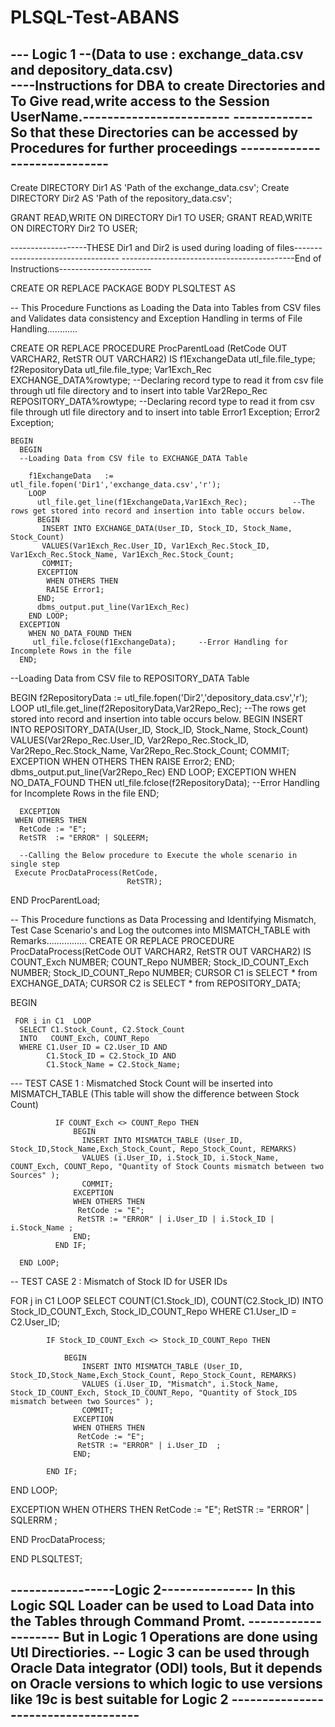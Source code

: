 # PLSQL-Test-ABANS

--- Logic 1 --(Data to use : exchange_data.csv and depository_data.csv)  
----Instructions for DBA to create Directories and To Give read,write access to the Session UserName.------------------------
-------------So that these Directories can be accessed by Procedures for further proceedings -----------------------------
-------------------------------------------------------------------------------------------- 
Create DIRECTORY Dir1 AS 'Path of the exchange_data.csv';
Create DIRECTORY Dir2 AS 'Path of the repository_data.csv';

GRANT READ,WRITE ON DIRECTORY Dir1 TO USER;
GRANT READ,WRITE ON DIRECTORY Dir2 TO USER;

-------------------THESE Dir1 and Dir2 is used during loading of files----------------------------------
-------------------------------------------End of Instructions-----------------------


CREATE OR REPLACE PACKAGE BODY PLSQLTEST AS

-- This Procedure Functions as Loading the Data into Tables from CSV files and Validates data consistency and Exception Handling in terms of File Handling............
 
 CREATE OR REPLACE PROCEDURE ProcParentLoad (RetCode OUT VARCHAR2,
                                         RetSTR  OUT VARCHAR2) IS
    f1ExchangeData       utl_file.file_type;
    f2RepositoryData     utl_file.file_type;
    Var1Exch_Rec         EXCHANGE_DATA%rowtype;    --Declaring record type to read it from csv file through utl file directory and to insert into table
    Var2Repo_Rec         REPOSITORY_DATA%rowtype;  --Declaring record type to read it from csv file through utl file directory and to insert into table
    Error1               Exception;
    Error2               Exception;

    BEGIN
      BEGIN
      --Loading Data from CSV file to EXCHANGE_DATA Table
      
        f1ExchangeData   := utl_file.fopen('Dir1','exchange_data.csv','r');
        LOOP
          utl_file.get_line(f1ExchangeData,Var1Exch_Rec);          --The rows get stored into record and insertion into table occurs below.
          BEGIN
           INSERT INTO EXCHANGE_DATA(User_ID, Stock_ID, Stock_Name, Stock_Count)
           VALUES(Var1Exch_Rec.User_ID, Var1Exch_Rec.Stock_ID, Var1Exch_Rec.Stock_Name, Var1Exch_Rec.Stock_Count;
           COMMIT;
          EXCEPTION
            WHEN OTHERS THEN
            RAISE Error1;
          END;
          dbms_output.put_line(Var1Exch_Rec)
        END LOOP;
      EXCEPTION
        WHEN NO_DATA_FOUND THEN
         utl_file.fclose(f1ExchangeData);     --Error Handling for Incomplete Rows in the file
      END;  
      
--Loading Data from CSV file to REPOSITORY_DATA Table

 BEGIN 
  f2RepositoryData := utl_file.fopen('Dir2','depository_data.csv','r');
     LOOP
          utl_file.get_line(f2RepositoryData,Var2Repo_Rec);                          --The rows get stored into record and insertion into table occurs below.
          BEGIN
           INSERT INTO REPOSITORY_DATA(User_ID, Stock_ID, Stock_Name, Stock_Count)
           VALUES(Var2Repo_Rec.User_ID, Var2Repo_Rec.Stock_ID, Var2Repo_Rec.Stock_Name, Var2Repo_Rec.Stock_Count;
           COMMIT;
          EXCEPTION
            WHEN OTHERS THEN
            RAISE Error2;
          END;
          dbms_output.put_line(Var2Repo_Rec)
        END LOOP;
      EXCEPTION
        WHEN NO_DATA_FOUND THEN
         utl_file.fclose(f2RepositoryData);     --Error Handling for Incomplete Rows in the file
      END;

      EXCEPTION
     WHEN OTHERS THEN
      RetCode := "E";
      RetSTR  := "ERROR" | SQLEERM;

      --Calling the Below procedure to Execute the whole scenario in single step
     Execute ProcDataProcess(RetCode, 
                              RetSTR);
 END ProcParentLoad;

                              
-- This Procedure functions as Data Processing and Identifying Mismatch, Test Case Scenario's and Log the outcomes into MISMATCH_TABLE with Remarks................
 CREATE OR REPLACE PROCEDURE ProcDataProcess(RetCode OUT VARCHAR2,
                                             RetSTR  OUT VARCHAR2) IS
    COUNT_Exch   NUMBER;
    COUNT_Repo   NUMBER;
    Stock_ID_COUNT_Exch NUMBER;
    Stock_ID_COUNT_Repo NUMBER;
    CURSOR C1 is SELECT * from EXCHANGE_DATA;
    CURSOR C2 is SELECT * from REPOSITORY_DATA;

   BEGIN
   
     FOR i in C1  LOOP
      SELECT C1.Stock_Count, C2.Stock_Count
      INTO   COUNT_Exch, COUNT_Repo
      WHERE C1.User_ID = C2.User_ID AND
            C1.Stock_ID = C2.Stock_ID AND
            C1.Stock_Name = C2.Stock_Name;

--- TEST CASE 1 : Mismatched Stock Count will be inserted into MISMATCH_TABLE (This table will show the difference between Stock Count)

              IF COUNT_Exch <> COUNT_Repo THEN
                  BEGIN
                    INSERT INTO MISMATCH_TABLE (User_ID, Stock_ID,Stock_Name,Exch_Stock_Count, Repo_Stock_Count, REMARKS)
                    VALUES (i.User_ID, i.Stock_ID, i.Stock_Name, COUNT_Exch, COUNT_Repo, "Quantity of Stock Counts mismatch between two Sources" );
                    COMMIT;
                  EXCEPTION
                  WHEN OTHERS THEN
                   RetCode := "E";
                   RetSTR := "ERROR" | i.User_ID | i.Stock_ID | i.Stock_Name ;    
                  END;
              END IF;
      
      END LOOP;
      
-- TEST CASE 2 : Mismatch of Stock ID for USER IDs

   FOR j in C1 LOOP 
     SELECT COUNT(C1.Stock_ID), COUNT(C2.Stock_ID)
      INTO  Stock_ID_COUNT_Exch, Stock_ID_COUNT_Repo
      WHERE C1.User_ID = C2.User_ID;

            IF Stock_ID_COUNT_Exch <> Stock_ID_COUNT_Repo THEN
                
                BEGIN
                    INSERT INTO MISMATCH_TABLE (User_ID, Stock_ID,Stock_Name,Exch_Stock_Count, Repo_Stock_Count, REMARKS)
                    VALUES (i.User_ID, "Mismatch", i.Stock_Name, Stock_ID_COUNT_Exch, Stock_ID_COUNT_Repo, "Quantity of Stock_IDS mismatch between two Sources" );
                    COMMIT;
                  EXCEPTION
                  WHEN OTHERS THEN
                   RetCode := "E";
                   RetSTR := "ERROR" | i.User_ID  ;    
                  END;

            END IF;

   END LOOP;

   EXCEPTION
      WHEN OTHERS THEN
       RetCode := "E";
       RetSTR := "ERROR" | SQLERRM ;
       
 END ProcDataProcess;
 
END PLSQLTEST;



-----------------Logic 2--------------- In this Logic SQL Loader can be used to Load Data into the Tables through Command Promt.
        --------------------                             But in Logic 1 Operations are done using Utl Directiories.
 -- Logic 3 can be used through Oracle Data integrator (ODI) tools, But it depends on Oracle versions to which logic to use versions like 19c is best suitable for Logic 2 ------------------------------------
 ------------------ 
                                               

